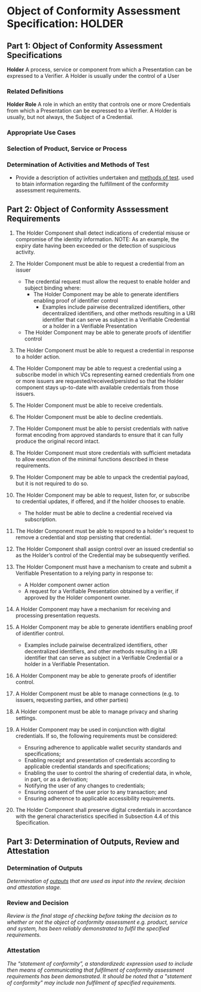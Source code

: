 # Object of Conformity Assessment Specification: HOLDER

## Part 1: Object of Conformity Assessment Specifications

**Holder** A process, service or component from which a Presentation can be expressed to a Verifier. A Holder is usually under the control of a User

### Related Definitions

**Holder Role** A role in which an entity that controls one or more Credentials from which a Presentation can be expressed to a Verifier. A Holder is usually, but not always, the Subject of a Credential.

### Appropriate Use Cases

### Selection of Product, Service or Process

### Determination of Activities and Methods of Test

* Provide a description of activities undertaken and [methods of test](./methods-of-tests.md). used to btain information regarding the fulfillment of the conformity assessment  requirements.

## Part 2: Object of Conformity Asssessment Requirements

1. The Holder Component shall detect indications of credential misuse or compromise of the identity information. NOTE: As an example, the expiry date having been exceeded or the detection of suspicious activity.
2. The Holder Component must be able to request a credential from an issuer 

    * The credential request must allow the request to enable holder and subject binding where:
        * The Holder Component may be able to generate identifiers enabling proof of identifier control
            * Examples include pairwise decentralized identifiers, other decentralized identifiers, and other methods resulting in a URI identifier that can serve as subject in a Verifiable Credential or a holder in a Verifiable Presentation
    * The Holder Component may be able to generate proofs of identifier control

3. The Holder Component must be able to request a credential in response to a holder action.
4. The Holder Component may be able to request a credential using a subscribe model in which VCs representing earned credentials from one or more issuers are requested/received/persisted so that the Holder component stays up-to-date with available credentials from those issuers.
5. The Holder Component must be able to receive credentials.
6. The Holder Component must be able to decline credentials.
7. The Holder Component must be able to persist credentials with native format encoding from approved standards to ensure that it can fully produce the original record intact.
8. The Holder Component must store credentials with sufficient metadata to allow execution of the minimal functions described in these requirements.
9. The Holder Component may be able to unpack the credential payload, but it is not required to do so.
10. The Holder Component may be able to request, listen for, or subscribe to credential updates, if offered, and if the holder chooses to enable.
    * The holder must be able to decline a credential received via subscription. 
11. The Holder Component must be able to respond to a holder's request to remove a credential and stop persisting that credential.
12. The Holder Component shall assign control over an issued credential so as the Holder’s control of the Credential may be subsequently verified.
13. The Holder Component must have a mechanism to create and submit a Verifiable Presentation to a relying party in response to:
    * A Holder component owner action
    * A request for a Verifiable Presentation obtained by a verifier, if approved by the Holder component owner.
14. A Holder Component may have a mechanism for receiving and processing presentation requests.
15. A Holder Component may be able to generate identifiers enabling proof of identifier control.
    * Examples include pairwise decentralized identifiers, other decentralized identifiers, and other methods resulting in a URI identifier that can serve as subject in a Verifiable Credential or a holder in a Verifiable Presentation.
16. A Holder Component may be able to generate proofs of identifier control.
17. A Holder Component must be able to manage connections (e.g. to issuers, requesting parties, and other parties)
18. A Holder component must be able to manage privacy and sharing settings.
19. A Holder Component may be used in conjunction with digital credentials. If so, the following requirements must be considered:
    * Ensuring adherence to applicable wallet security standards and specifications;
    * Enabling receipt and presentation of credentials according to applicable credential standards and specifications;
    * Enabling the user to control the sharing of credential data, in whole, in part, or as a derivation;
    * Notifying the user of any changes to credentials;
    * Ensuring consent of the user prior to any transaction; and
    * Ensuring adherence to applicable accessibility requirements.
20. The Holder Component shall preserve digital credentials in accordance with the general characteristics specified in Subsection 4.4 of this Specification.

## Part 3: Determination of Outputs, Review and Attestation

### Determination of Outputs

_Determination of [outputs](../scheme-definitions.md) that are used as input into the review, decision and attestation stage._

### Review and Decision

_Review is the final stage of checking before taking the decision as to whether or not the object of conformity assessment e.g. product, service and system, has been reliably demonstrated to fulfil the specified requirements._

### Attestation

_The “statement of conformity”, a standardizedc expression used to include then means of communicating that fulfilment of conformity assessment requirements has been demonstrated. It should be noted that a "statement of conformity" may include non fulfilment of specified requirements._

